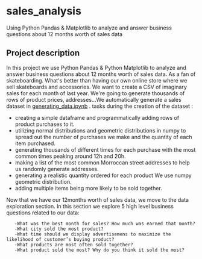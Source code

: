 # sales_analysis
Using Python Pandas &amp; Matplotlib to analyze and answer business questions about 12 months worth of sales data

## Project description

In this project we use Python Pandas & Python Matplotlib to analyze and answer business questions about 12 months worth of sales data. As a fan of skateboarding. What's better than having our own online store where we sell skateboards and accessories. We want to create a CSV of imaginary sales for each month of last year. We're going to generate thousands of rows of product prices, addresses...We automatically generate a sales dataset in [generating_data.ipynb](https://github.com/jarnimohamed/sales_analysis/blob/master/generating_data.ipynb) .
tasks during the creation of the dataset :

* creating a simple dataframe and programmatically adding rows of product purchases to it.
* utilizing normal distributions and geometric distributions in numpy to spread out the number of purchases we make and the quantity of each item purchased.
* generating thousands of different times for each purchase with the most common times peaking around 12h and 20h.
* making a list of the most common Morroccan street addresses to help us randomly generate addresses.
* generating a realistic quantity ordered for each product We use numpy geometric distribution.
* adding multiple items being more likely to be sold together.

Now that we have our 12months worth of sales data, we move to the data exploration section. In this section we explore 5 high level business questions related to our data:

       -What was the best month for sales? How much was earned that month?
       -What city sold the most product?
       -What time should we display advertisemens to maximize the likelihood of customer’s buying product?
       -What products are most often sold together?
       -What product sold the most? Why do you think it sold the most?




